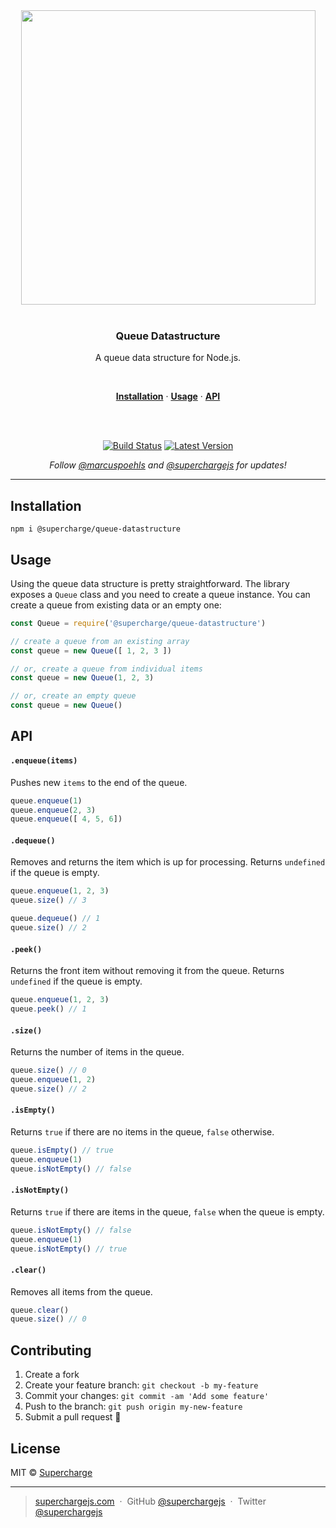 <div align="center">
  <a href="https://superchargejs.com">
    <img width="471" style="max-width:100%;" src="https://superchargejs.com/images/supercharge-text.svg" />
  </a>
  <br/>
  <br/>
  <p>
    <h3>Queue Datastructure</h3>
  </p>
  <p>
    A queue data structure for Node.js.
  </p>
  <br/>
  <p>
    <a href="#installation"><strong>Installation</strong></a> ·
    <a href="#usage"><strong>Usage</strong></a> ·
    <a href="#api"><strong>API</strong></a>
  </p>
  <br/>
  <br/>
  <p>
    <a href="https://travis-ci.com/superchargejs/queue-datastructure"><img src="https://travis-ci.com/superchargejs/queue-datastructure.svg?branch=master" alt="Build Status" data-canonical-src="https://travis-ci.com/superchargejs/queue-datastructure.svg?branch=master" style="max-width:100%;"></a>
    <a href="https://www.npmjs.com/package/@supercharge/queue-datastructure"><img src="https://img.shields.io/npm/v/@supercharge/queue-datastructure.svg" alt="Latest Version"></a>
  </p>
  <p>
    <em>Follow <a href="http://twitter.com/marcuspoehls">@marcuspoehls</a> and <a href="http://twitter.com/superchargejs">@superchargejs</a> for updates!</em>
  </p>
</div>

---

## Installation

```
npm i @supercharge/queue-datastructure
```


## Usage
Using the queue data structure is pretty straightforward. The library exposes a `Queue` class and you need to create a queue instance. You can create a queue from existing data or an empty one:

```js
const Queue = require('@supercharge/queue-datastructure')

// create a queue from an existing array
const queue = new Queue([ 1, 2, 3 ])

// or, create a queue from individual items
const queue = new Queue(1, 2, 3)

// or, create an empty queue
const queue = new Queue()
```


## API

#### `.enqueue(items)`
Pushes new `items` to the end of the queue.

```js
queue.enqueue(1)
queue.enqueue(2, 3)
queue.enqueue([ 4, 5, 6])
```


#### `.dequeue()`
Removes and returns the item which is up for processing. Returns `undefined` if the queue is empty.

```js
queue.enqueue(1, 2, 3)
queue.size() // 3

queue.dequeue() // 1
queue.size() // 2
```


#### `.peek()`
Returns the front item without removing it from the queue. Returns `undefined` if the queue is empty.

```js
queue.enqueue(1, 2, 3)
queue.peek() // 1
```


#### `.size()`
Returns the number of items in the queue.

```js
queue.size() // 0
queue.enqueue(1, 2)
queue.size() // 2
```


#### `.isEmpty()`
Returns `true` if there are no items in the queue, `false` otherwise.

```js
queue.isEmpty() // true
queue.enqueue(1)
queue.isNotEmpty() // false
```


#### `.isNotEmpty()`
Returns `true` if there are items in the queue, `false` when the queue is empty.

```js
queue.isNotEmpty() // false
queue.enqueue(1)
queue.isNotEmpty() // true
```


#### `.clear()`
Removes all items from the queue.

```js
queue.clear()
queue.size() // 0
```


## Contributing

1.  Create a fork
2.  Create your feature branch: `git checkout -b my-feature`
3.  Commit your changes: `git commit -am 'Add some feature'`
4.  Push to the branch: `git push origin my-new-feature`
5.  Submit a pull request 🚀


## License
MIT © [Supercharge](https://superchargejs.com)

---

> [superchargejs.com](https://superchargejs.com) &nbsp;&middot;&nbsp;
> GitHub [@superchargejs](https://github.com/superchargejs/) &nbsp;&middot;&nbsp;
> Twitter [@superchargejs](https://twitter.com/superchargejs)
